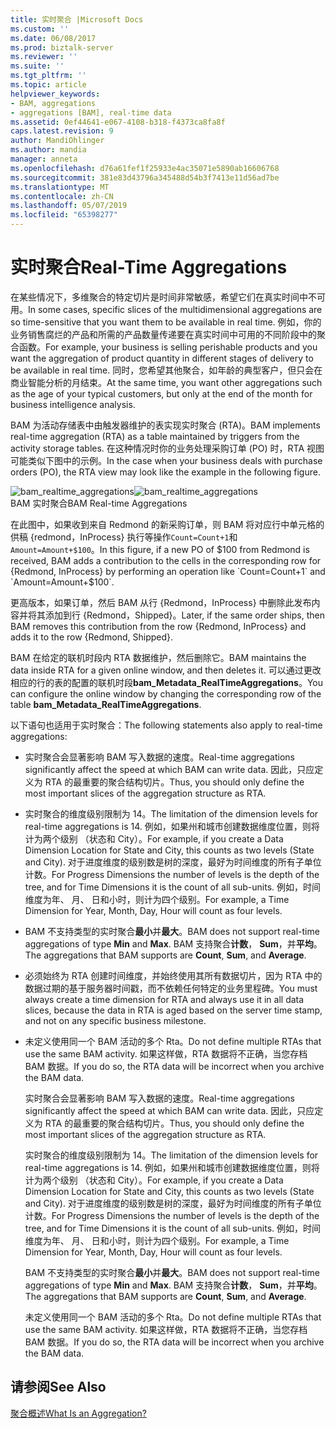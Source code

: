 ```yaml
---
title: 实时聚合 |Microsoft Docs
ms.custom: ''
ms.date: 06/08/2017
ms.prod: biztalk-server
ms.reviewer: ''
ms.suite: ''
ms.tgt_pltfrm: ''
ms.topic: article
helpviewer_keywords:
- BAM, aggregations
- aggregations [BAM], real-time data
ms.assetid: 0ef44641-e067-4108-b318-f4373ca8fa8f
caps.latest.revision: 9
author: MandiOhlinger
ms.author: mandia
manager: anneta
ms.openlocfilehash: d76a61fef1f25933e4ac35071e5890ab16606768
ms.sourcegitcommit: 381e83d43796a345488d54b3f7413e11d56ad7be
ms.translationtype: MT
ms.contentlocale: zh-CN
ms.lasthandoff: 05/07/2019
ms.locfileid: "65398277"
---
```

# <a name="real-time-aggregations"></a><span data-ttu-id="ab123-102">实时聚合</span><span class="sxs-lookup"><span data-stu-id="ab123-102">Real-Time Aggregations</span></span>
<span data-ttu-id="ab123-103">在某些情况下，多维聚合的特定切片是时间非常敏感，希望它们在真实时间中不可用。</span><span class="sxs-lookup"><span data-stu-id="ab123-103">In some cases, specific slices of the multidimensional aggregations are so time-sensitive that you want them to be available in real time.</span></span> <span data-ttu-id="ab123-104">例如，你的业务销售腐烂的产品和所需的产品数量传递要在真实时间中可用的不同阶段中的聚合函数。</span><span class="sxs-lookup"><span data-stu-id="ab123-104">For example, your business is selling perishable products and you want the aggregation of product quantity in different stages of delivery to be available in real time.</span></span> <span data-ttu-id="ab123-105">同时，您希望其他聚合，如年龄的典型客户，但只会在商业智能分析的月结束。</span><span class="sxs-lookup"><span data-stu-id="ab123-105">At the same time, you want other aggregations such as the age of your typical customers, but only at the end of the month for business intelligence analysis.</span></span>  
  
 <span data-ttu-id="ab123-106">BAM 为活动存储表中由触发器维护的表实现实时聚合 (RTA)。</span><span class="sxs-lookup"><span data-stu-id="ab123-106">BAM implements real-time aggregation (RTA) as a table maintained by triggers from the activity storage tables.</span></span> <span data-ttu-id="ab123-107">在这种情况时你的业务处理采购订单 (PO) 时，RTA 视图可能类似下图中的示例。</span><span class="sxs-lookup"><span data-stu-id="ab123-107">In the case when your business deals with purchase orders (PO), the RTA view may look like the example in the following figure.</span></span>  
  
 <span data-ttu-id="ab123-108">![](../core/media/bam-realtime-aggregations.gif "bam_realtime_aggregations")</span><span class="sxs-lookup"><span data-stu-id="ab123-108">![](../core/media/bam-realtime-aggregations.gif "bam_realtime_aggregations")</span></span>  
<span data-ttu-id="ab123-109">BAM 实时聚合</span><span class="sxs-lookup"><span data-stu-id="ab123-109">BAM Real-time Aggregations</span></span>  
  
 <span data-ttu-id="ab123-110">在此图中，如果收到来自 Redmond 的新采购订单，则 BAM 将对应行中单元格的供稿 {redmond，InProcess} 执行等操作`Count=Count+1`和`Amount=Amount+$100`。</span><span class="sxs-lookup"><span data-stu-id="ab123-110">In this figure, if a new PO of $100 from Redmond is received, BAM adds a contribution to the cells in the corresponding row for {Redmond, InProcess} by performing an operation like `Count=Count+1` and `Amount=Amount+$100`.</span></span>  
  
 <span data-ttu-id="ab123-111">更高版本，如果订单，然后 BAM 从行 {Redmond，InProcess} 中删除此发布内容并将其添加到行 {Redmond，Shipped}。</span><span class="sxs-lookup"><span data-stu-id="ab123-111">Later, if the same order ships, then BAM removes this contribution from the row {Redmond, InProcess} and adds it to the row {Redmond, Shipped}.</span></span>  
  
 <span data-ttu-id="ab123-112">BAM 在给定的联机时段内 RTA 数据维护，然后删除它。</span><span class="sxs-lookup"><span data-stu-id="ab123-112">BAM maintains the data inside RTA for a given online window, and then deletes it.</span></span> <span data-ttu-id="ab123-113">可以通过更改相应的行的表的配置的联机时段**bam_Metadata_RealTimeAggregations**。</span><span class="sxs-lookup"><span data-stu-id="ab123-113">You can configure the online window by changing the corresponding row of the table **bam_Metadata_RealTimeAggregations**.</span></span>  
  
 <span data-ttu-id="ab123-114">以下语句也适用于实时聚合：</span><span class="sxs-lookup"><span data-stu-id="ab123-114">The following statements also apply to real-time aggregations:</span></span>  
  
- <span data-ttu-id="ab123-115">实时聚合会显著影响 BAM 写入数据的速度。</span><span class="sxs-lookup"><span data-stu-id="ab123-115">Real-time aggregations significantly affect the speed at which BAM can write data.</span></span> <span data-ttu-id="ab123-116">因此，只应定义为 RTA 的最重要的聚合结构切片。</span><span class="sxs-lookup"><span data-stu-id="ab123-116">Thus, you should only define the most important slices of the aggregation structure as RTA.</span></span>  
  
- <span data-ttu-id="ab123-117">实时聚合的维度级别限制为 14。</span><span class="sxs-lookup"><span data-stu-id="ab123-117">The limitation of the dimension levels for real-time aggregations is 14.</span></span> <span data-ttu-id="ab123-118">例如，如果州和城市创建数据维度位置，则将计为两个级别 （状态和 City）。</span><span class="sxs-lookup"><span data-stu-id="ab123-118">For example, if you create a Data Dimension Location for State and City, this counts as two levels (State and City).</span></span> <span data-ttu-id="ab123-119">对于进度维度的级别数是树的深度，最好为时间维度的所有子单位计数。</span><span class="sxs-lookup"><span data-stu-id="ab123-119">For Progress Dimensions the number of levels is the depth of the tree, and for Time Dimensions it is the count of all sub-units.</span></span> <span data-ttu-id="ab123-120">例如，时间维度为年、 月、 日和小时，则计为四个级别。</span><span class="sxs-lookup"><span data-stu-id="ab123-120">For example, a Time Dimension for Year, Month, Day, Hour will count as four levels.</span></span>  
  
- <span data-ttu-id="ab123-121">BAM 不支持类型的实时聚合**最小**并**最大**。</span><span class="sxs-lookup"><span data-stu-id="ab123-121">BAM does not support real-time aggregations of type **Min** and **Max**.</span></span> <span data-ttu-id="ab123-122">BAM 支持聚合**计数**， **Sum**，并**平均**。</span><span class="sxs-lookup"><span data-stu-id="ab123-122">The aggregations that BAM supports are **Count**, **Sum**, and **Average**.</span></span>  
  
- <span data-ttu-id="ab123-123">必须始终为 RTA 创建时间维度，并始终使用其所有数据切片，因为 RTA 中的数据过期的基于服务器时间戳，而不依赖任何特定的业务里程碑。</span><span class="sxs-lookup"><span data-stu-id="ab123-123">You must always create a time dimension for RTA and always use it in all data slices, because the data in RTA is aged based on the server time stamp, and not on any specific business milestone.</span></span>  
  
- <span data-ttu-id="ab123-124">未定义使用同一个 BAM 活动的多个 Rta。</span><span class="sxs-lookup"><span data-stu-id="ab123-124">Do not define multiple RTAs that use the same BAM activity.</span></span> <span data-ttu-id="ab123-125">如果这样做，RTA 数据将不正确，当您存档 BAM 数据。</span><span class="sxs-lookup"><span data-stu-id="ab123-125">If you do so, the RTA data will be incorrect when you archive the BAM data.</span></span>  
  
  <span data-ttu-id="ab123-126">实时聚合会显著影响 BAM 写入数据的速度。</span><span class="sxs-lookup"><span data-stu-id="ab123-126">Real-time aggregations significantly affect the speed at which BAM can write data.</span></span> <span data-ttu-id="ab123-127">因此，只应定义为 RTA 的最重要的聚合结构切片。</span><span class="sxs-lookup"><span data-stu-id="ab123-127">Thus, you should only define the most important slices of the aggregation structure as RTA.</span></span>  
  
  <span data-ttu-id="ab123-128">实时聚合的维度级别限制为 14。</span><span class="sxs-lookup"><span data-stu-id="ab123-128">The limitation of the dimension levels for real-time aggregations is 14.</span></span> <span data-ttu-id="ab123-129">例如，如果州和城市创建数据维度位置，则将计为两个级别 （状态和 City）。</span><span class="sxs-lookup"><span data-stu-id="ab123-129">For example, if you create a Data Dimension Location for State and City, this counts as two levels (State and City).</span></span> <span data-ttu-id="ab123-130">对于进度维度的级别数是树的深度，最好为时间维度的所有子单位计数。</span><span class="sxs-lookup"><span data-stu-id="ab123-130">For Progress Dimensions the number of levels is the depth of the tree, and for Time Dimensions it is the count of all sub-units.</span></span> <span data-ttu-id="ab123-131">例如，时间维度为年、 月、 日和小时，则计为四个级别。</span><span class="sxs-lookup"><span data-stu-id="ab123-131">For example, a Time Dimension for Year, Month, Day, Hour will count as four levels.</span></span>  
  
  <span data-ttu-id="ab123-132">BAM 不支持类型的实时聚合**最小**并**最大**。</span><span class="sxs-lookup"><span data-stu-id="ab123-132">BAM does not support real-time aggregations of type **Min** and **Max**.</span></span> <span data-ttu-id="ab123-133">BAM 支持聚合**计数**， **Sum**，并**平均**。</span><span class="sxs-lookup"><span data-stu-id="ab123-133">The aggregations that BAM supports are **Count**, **Sum**, and **Average**.</span></span>  
  
  <span data-ttu-id="ab123-134">未定义使用同一个 BAM 活动的多个 Rta。</span><span class="sxs-lookup"><span data-stu-id="ab123-134">Do not define multiple RTAs that use the same BAM activity.</span></span> <span data-ttu-id="ab123-135">如果这样做，RTA 数据将不正确，当您存档 BAM 数据。</span><span class="sxs-lookup"><span data-stu-id="ab123-135">If you do so, the RTA data will be incorrect when you archive the BAM data.</span></span>  
  
## <a name="see-also"></a><span data-ttu-id="ab123-136">请参阅</span><span class="sxs-lookup"><span data-stu-id="ab123-136">See Also</span></span>  
 [<span data-ttu-id="ab123-137">聚合概述</span><span class="sxs-lookup"><span data-stu-id="ab123-137">What Is an Aggregation?</span></span>](../core/what-is-an-aggregation.md)